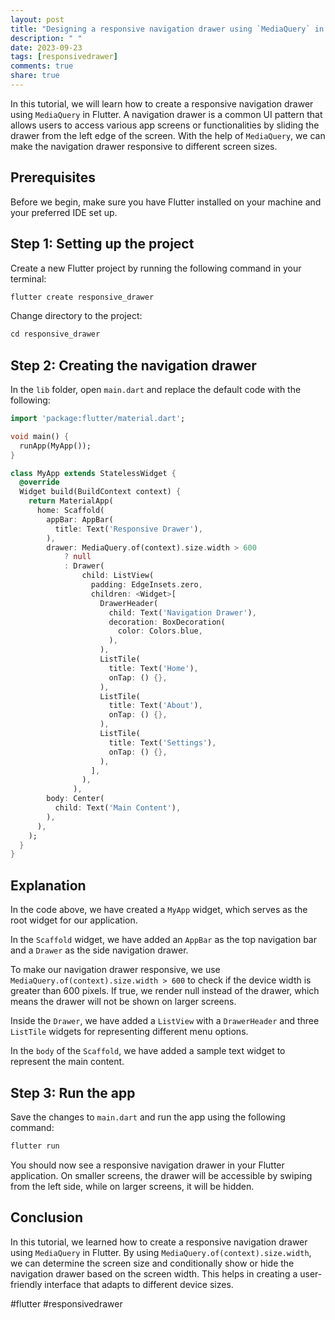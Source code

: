 ```yaml
---
layout: post
title: "Designing a responsive navigation drawer using `MediaQuery` in Flutter"
description: " "
date: 2023-09-23
tags: [responsivedrawer]
comments: true
share: true
---
```


In this tutorial, we will learn how to create a responsive navigation drawer using `MediaQuery` in Flutter. A navigation drawer is a common UI pattern that allows users to access various app screens or functionalities by sliding the drawer from the left edge of the screen. With the help of `MediaQuery`, we can make the navigation drawer responsive to different screen sizes.

## Prerequisites

Before we begin, make sure you have Flutter installed on your machine and your preferred IDE set up.

## Step 1: Setting up the project

Create a new Flutter project by running the following command in your terminal:

```dart
flutter create responsive_drawer
```

Change directory to the project:

```dart
cd responsive_drawer
```

## Step 2: Creating the navigation drawer

In the `lib` folder, open `main.dart` and replace the default code with the following:

```dart
import 'package:flutter/material.dart';

void main() {
  runApp(MyApp());
}

class MyApp extends StatelessWidget {
  @override
  Widget build(BuildContext context) {
    return MaterialApp(
      home: Scaffold(
        appBar: AppBar(
          title: Text('Responsive Drawer'),
        ),
        drawer: MediaQuery.of(context).size.width > 600
            ? null
            : Drawer(
                child: ListView(
                  padding: EdgeInsets.zero,
                  children: <Widget>[
                    DrawerHeader(
                      child: Text('Navigation Drawer'),
                      decoration: BoxDecoration(
                        color: Colors.blue,
                      ),
                    ),
                    ListTile(
                      title: Text('Home'),
                      onTap: () {},
                    ),
                    ListTile(
                      title: Text('About'),
                      onTap: () {},
                    ),
                    ListTile(
                      title: Text('Settings'),
                      onTap: () {},
                    ),
                  ],
                ),
              ),
        body: Center(
          child: Text('Main Content'),
        ),
      ),
    );
  }
}
```

## Explanation

In the code above, we have created a `MyApp` widget, which serves as the root widget for our application.

In the `Scaffold` widget, we have added an `AppBar` as the top navigation bar and a `Drawer` as the side navigation drawer.

To make our navigation drawer responsive, we use `MediaQuery.of(context).size.width > 600` to check if the device width is greater than 600 pixels. If true, we render null instead of the drawer, which means the drawer will not be shown on larger screens.

Inside the `Drawer`, we have added a `ListView` with a `DrawerHeader` and three `ListTile` widgets for representing different menu options.

In the `body` of the `Scaffold`, we have added a sample text widget to represent the main content.

## Step 3: Run the app

Save the changes to `main.dart` and run the app using the following command:

```dart
flutter run
```

You should now see a responsive navigation drawer in your Flutter application. On smaller screens, the drawer will be accessible by swiping from the left side, while on larger screens, it will be hidden.

## Conclusion

In this tutorial, we learned how to create a responsive navigation drawer using `MediaQuery` in Flutter. By using `MediaQuery.of(context).size.width`, we can determine the screen size and conditionally show or hide the navigation drawer based on the screen width. This helps in creating a user-friendly interface that adapts to different device sizes.

#flutter #responsivedrawer
